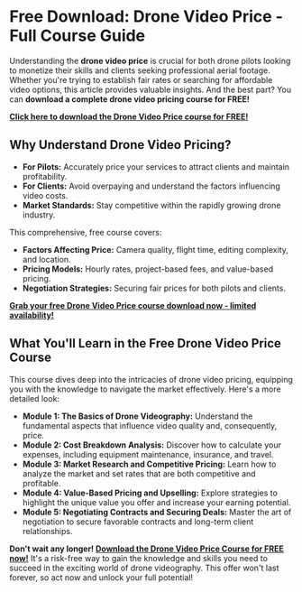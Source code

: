 # Free Download: Drone Video Price - Full Course Guide

Understanding the **drone video price** is crucial for both drone pilots looking to monetize their skills and clients seeking professional aerial footage. Whether you're trying to establish fair rates or searching for affordable video options, this article provides valuable insights. And the best part? You can **download a complete drone video pricing course for FREE!**

[**Click here to download the Drone Video Price course for FREE!**](https://udemywork.com/drone-video-price)

## Why Understand Drone Video Pricing?

*   **For Pilots:** Accurately price your services to attract clients and maintain profitability.
*   **For Clients:** Avoid overpaying and understand the factors influencing video costs.
*   **Market Standards:** Stay competitive within the rapidly growing drone industry.

This comprehensive, free course covers:

*   **Factors Affecting Price:** Camera quality, flight time, editing complexity, and location.
*   **Pricing Models:** Hourly rates, project-based fees, and value-based pricing.
*   **Negotiation Strategies:** Securing fair prices for both pilots and clients.

[**Grab your free Drone Video Price course download now - limited availability!**](https://udemywork.com/drone-video-price)

## What You'll Learn in the Free Drone Video Price Course

This course dives deep into the intricacies of drone video pricing, equipping you with the knowledge to navigate the market effectively. Here's a more detailed look:

*   **Module 1: The Basics of Drone Videography:** Understand the fundamental aspects that influence video quality and, consequently, price.
*   **Module 2: Cost Breakdown Analysis:** Discover how to calculate your expenses, including equipment maintenance, insurance, and travel.
*   **Module 3: Market Research and Competitive Pricing:** Learn how to analyze the market and set rates that are both competitive and profitable.
*   **Module 4: Value-Based Pricing and Upselling:** Explore strategies to highlight the unique value you offer and increase your earning potential.
*   **Module 5: Negotiating Contracts and Securing Deals:** Master the art of negotiation to secure favorable contracts and long-term client relationships.

**Don't wait any longer! [Download the Drone Video Price Course for FREE now!](https://udemywork.com/drone-video-price)** It's a risk-free way to gain the knowledge and skills you need to succeed in the exciting world of drone videography. This offer won't last forever, so act now and unlock your full potential!
